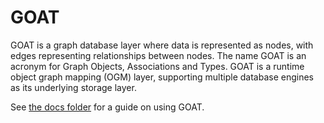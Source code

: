 # GOAT

GOAT is a graph database layer where data is represented as nodes, with edges representing relationships between nodes. The name GOAT is an acronym for Graph Objects, Associations and Types. GOAT is a runtime object graph mapping (OGM) layer, supporting multiple database engines as its underlying storage layer.

See [the docs folder](https://github.com/prima-materia-js/goat/blob/main/docs/index.md) for a guide on using GOAT.
